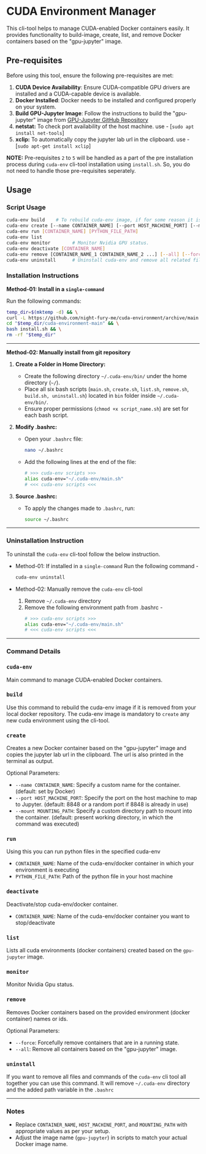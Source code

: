 # CUDA Environment Manager

This cli-tool helps to manage CUDA-enabled Docker containers easily. It provides functionality to build-image, create, list, and remove Docker containers based on the "gpu-jupyter" image.

## Pre-requisites

Before using this tool, ensure the following pre-requisites are met:

1. **CUDA Device Availability**: Ensure CUDA-compatible GPU drivers are installed and a CUDA-capable device is available.
2. **Docker Installed**: Docker needs to be installed and configured properly on your system.
3. **Build GPU-Jupyter Image**: Follow the instructions to build the "gpu-jupyter" image from [GPU-Jupyter GitHub Repository](https://github.com/iot-salzburg/gpu-jupyter)
4. **netstat:** To check port availability of the host machine. use - [`sudo apt install net-tools`]
5. **xclip:** To automatically copy the jupyter lab url in the clipboard. use - [`sudo apt-get install xclip`]

**NOTE:** Pre-requisites `2` to `5` will be handled as a part of the pre installation process during `cuda-env` cli-tool installation using `install.sh`. So, you do not need to handle those pre-requisites seperately.

## Usage

### Script Usage

```bash
cuda-env build    # To rebuild cuda-env image, if for some reason it is removed
cuda-env create [--name CONTAINER_NAME] [--port HOST_MACHINE_PORT] [--mount MOUNTING_PATH]
cuda-env run [CONTAINER_NAME] [PYTHON_FILE_PATH]
cuda-env list
cuda-env monitor        # Monitor Nvidia GPU status.
cuda-env deactivate [CONTAINER_NAME]
cuda-env remove [CONTAINER_NAME_1 CONTAINER_NAME_2 ...] [--all] [--force]
cuda-env uninstall      # Uninstall cuda-env and remove all related files and paths.
```

### Installation Instructions

**Method-01: Install in a `single-command`**

Run the following commands:

```bash
temp_dir=$(mktemp -d) && \
curl -L https://github.com/night-fury-me/cuda-environment/archive/main.tar.gz | tar -xz -C "$temp_dir" && \
cd "$temp_dir/cuda-environment-main" && \
bash install.sh && \
rm -rf "$temp_dir"

```

---

**Method-02: Manually install from git repository**

1. **Create a Folder in Home Directory:**
    - Create the following directory `~/.cuda-env/bin/` under the home directory (`~/`).
    - Place all six bash scripts (`main.sh`, `create.sh`, `list.sh`, `remove.sh`, `build.sh, uninstall.sh`) located in `bin` folder inside `~/.cuda-env/bin/`.
    - Ensure proper permissions (`chmod +x script_name.sh`) are set for each bash script.
2. **Modify .bashrc:**
    - Open your `.bashrc` file:
        
        ```bash
        nano ~/.bashrc
        ```
        
    - Add the following lines at the end of the file:
        
        ```bash
        # >>> cuda-env scripts >>>
        alias cuda-env="~/.cuda-env/main.sh"
        # <<< cuda-env scripts <<<
        ```
        
3. **Source .bashrc:**
    - To apply the changes made to `.bashrc`, run:
        
        ```bash
        source ~/.bashrc
        ```
        

---

### Uninstallation Instruction

To uninstall the `cuda-env` cli-tool follow the below instruction.

- Method-01: If installed in a `single-command`
    Run the following command - 

    ```bash
    cuda-env uninstall
    ```
- Method-02: Manually remove the `cuda-env` cli-tool
    1. Remove `~/.cuda-env` directory
    2. Remove the following environment path from .bashrc -
        ```bash
        # >>> cuda-env scripts >>>
        alias cuda-env="~/.cuda-env/main.sh"
        # <<< cuda-env scripts <<<
        ```
---

### Command Details

### `cuda-env`

Main command to manage CUDA-enabled Docker containers.

### `build`

Use this command to rebuild the cuda-env image if it is removed from your local docker repository. The cuda-env image is mandatory to `create` any new cuda environment using the cli-tool. 

### `create`

Creates a new Docker container based on the "gpu-jupyter" image and copies the jupyter lab url in the clipboard. The url is also printed in the terminal as output.

Optional Parameters:

- `--name CONTAINER_NAME`: Specify a custom name for the container. (default: set by Docker)
- `--port HOST_MACHINE_PORT`: Specify the port on the host machine to map to Jupyter. (default: 8848 or a random port if 8848 is already in use)
- `--mount MOUNTING_PATH`: Specify a custom directory path to mount into the container. (default: present working directory, in which the command was executed)


### `run`
Using this you can run python files in the specified cuda-env

- `CONTAINER_NAME`: Name of the cuda-env/docker container in which your environment is executing
- `PYTHON_FILE_PATH`: Path of the python file in your host machine

### `deactivate`

Deactivate/stop cuda-env/docker container.
- `CONTAINER_NAME`: Name of the cuda-env/docker container you want to stop/deactivate 


### `list`

Lists all cuda environments (docker containers) created based on the `gpu-jupyter` image.

### `monitor` 

Monitor Nvidia Gpu status.

### `remove`

Removes Docker containers based on the provided environment (docker container) names or ids.

Optional Parameters:

- `--force`: Forcefully remove containers that are in a running state.
- `--all`: Remove all containers based on the "gpu-jupyter" image.

### `uninstall`

If you want to remove all files and commands of the `cuda-env` cli tool all together you can use this command.
It will remove `~/.cuda-env` directory and the added path variable in the `.bashrc`

---

### Notes

- Replace `CONTAINER_NAME`, `HOST_MACHINE_PORT`, and `MOUNTING_PATH` with appropriate values as per your setup.
- Adjust the image name (`gpu-jupyter`) in scripts to match your actual Docker image name.

